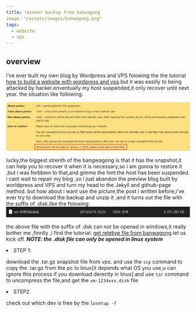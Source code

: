```yaml
---
title: recover backup from banwagong
image："/assets/images/banwagong.png"
tags:
  - website
  - vps
---
```

<p>
<h2> overview</h2>
i've ever built my own blog by Wordpress and VPS folowing the the tutorial <a href="https://www.seoimo.com/wordpress-vps/">how to build a website with wordpress and vps</a>.but it was easilly to being attacked by hacker.enventually my host suspended,it only recover until next year. the situation like following: </p>

![vps erro](/assets/images/vps.jpg)

lucky,the biggest strenth of the bangwagong is that it has the snapshot,it can help you to recover it when it is necessary,so i am gonna to restore it ,but i was forbbien to that,and gimme the hint:the host has been suspended. i cant wait to repair my blog ,so i just abandon the preview blog built by worldpress and VPS and turn my head  to the Jekyll and github-page method. but how about i want use the picture,the post i written before,i've ever try to download the backup and unzip it ,and it turns out 
the file with the suffix of .disk.like the folowing:
![vps_disk](/assets/images/vps_disk.jpg)

the above file with the suffix of .dsk can not be opened in windows,it really bother me ,finnlly ,i find the tutorial: <a href="https://www.hostloc.com/thread-392553-1-1.html">get reletive file from banwagong</a>.let us kick off.
***NOTE: the .disk file can only  be opened in linux system***

<li>STEP 1:</li>

download the .tar.gz snapshot file from vps. and use the `scp` command to copy the .tar.gz  from the pc to linux[it depends what OS you use,u can ignore this process if you download derectly in linux].and use `tar` command to uncompress the file,and get the `vm-1234xxx.disk` file

<li>STEP2</li>

check out which dev is free by the `losetup -f`
